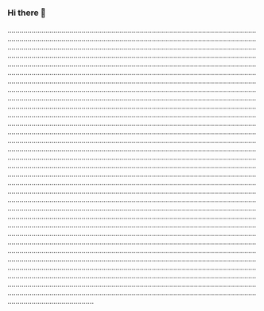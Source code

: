 ### Hi there 👋

...........................................................................................................................................................................................................................................................................................................................................................................................................................................................................................................................................................................................................................................................................................................................................................................................................................................................................................................................................................................................................................................................................................................................................................................................................................................................................................................................................................................................................................................................................................................................................................................................................................................................................................................................................................................................................................................................................................................................................................................................................................................................................................................................................................................................................................................................................................................................................................................................................................................................................................................................................................................................................................................................................................................................................................................................................................................................................................................................................................................................................................................................................................................................................................................................................................................................................................................................................................................................................................................................................................................................................................................................................................................................................................................................................................................................................................................................................................................................................................................................................................................................................................................................................................................